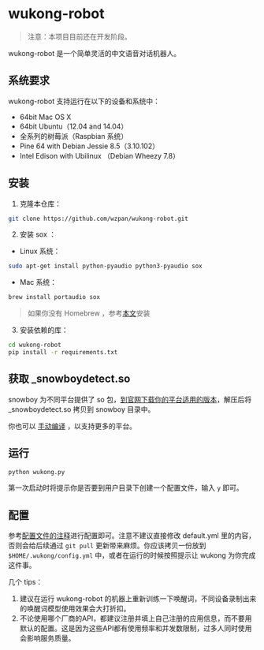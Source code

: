 # wukong-robot

> 注意：本项目目前还在开发阶段。

wukong-robot 是一个简单灵活的中文语音对话机器人。

## 系统要求 ##

wukong-robot 支持运行在以下的设备和系统中：

* 64bit Mac OS X
* 64bit Ubuntu（12.04 and 14.04）
* 全系列的树莓派（Raspbian 系统）
* Pine 64 with Debian Jessie 8.5（3.10.102）
* Intel Edison with Ubilinux （Debian Wheezy 7.8）

## 安装 ##

1. 克隆本仓库：

``` bash
git clone https://github.com/wzpan/wukong-robot.git
```

2. 安装 sox ：

* Linux 系统：

``` bash
sudo apt-get install python-pyaudio python3-pyaudio sox
```

* Mac 系统：

``` bash
brew install portaudio sox
```

> 如果你没有 Homebrew ，参考[本文](http://brew.sh/)安装

3. 安装依赖的库：

``` bash
cd wukong-robot
pip install -r requirements.txt
```

## 获取 _snowboydetect.so ##

snowboy 为不同平台提供了 so 包，[到官网下载你的平台适用的版本](https://snowboy.kitt.ai)，解压后将 _snowboydetect.so 拷贝到 snowboy 目录中。

你也可以 [手动编译](https://github.com/wzpan/snowboy) ，以支持更多的平台。

## 运行 ##

``` bash
python wukong.py
```

第一次启动时将提示你是否要到用户目录下创建一个配置文件，输入 `y` 即可。

## 配置 ##

参考[配置文件的注释](https://github.com/wzpan/wukong-robot/blob/master/static/default.yml)进行配置即可。注意不建议直接修改 default.yml 里的内容，否则会给后续通过 `git pull` 更新带来麻烦。你应该拷贝一份放到 `$HOME/.wukong/config.yml` 中，或者在运行的时候按照提示让 wukong 为你完成这件事。

几个 tips：

1. 建议在运行 wukong-robot 的机器上重新训练一下唤醒词，不同设备录制出来的唤醒词模型使用效果会大打折扣。
2. 不论使用哪个厂商的API，都建议注册并填上自己注册的应用信息，而不要用默认的配置。这是因为这些API都有使用频率和并发数限制，过多人同时使用会影响服务质量。
